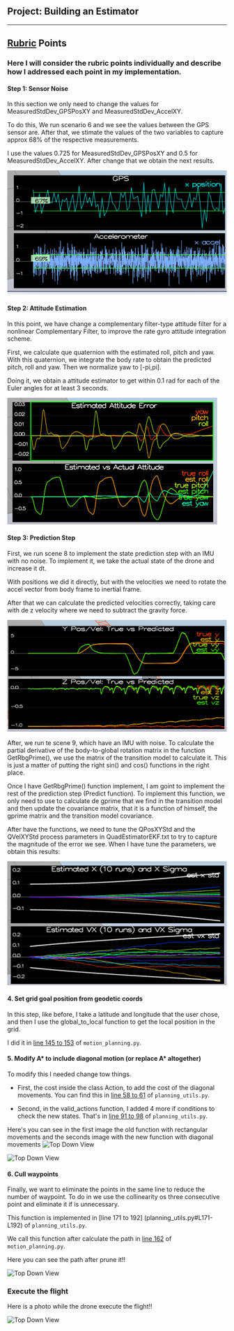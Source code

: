## Project: Building an Estimator

---



## [Rubric](https://review.udacity.com/#!/rubrics/1807/view) Points

### Here I will consider the rubric points individually and describe how I addressed each point in my implementation.  





#### Step 1: Sensor Noise

In this section we only need to change the values for MeasuredStdDev_GPSPosXY and MeasuredStdDev_AccelXY.

To do this, We run scenario 6 and we see the values between the GPS sensor are. After that, we stimate the values of the two variables to capture approx 68% of the respective measurements. 

I use the values 0.725 for MeasuredStdDev_GPSPosXY and 0.5 for MeasuredStdDev_AccelXY. After change that we obtain the next results.

![Quad Image](./images/step1.png)


#### Step 2: Attitude Estimation

In this point, we have change a complementary filter-type attitude filter for a nonlinear Complementary Filter, to improve the rate gyro attitude integration scheme. 

First, we calculate que quaternion with the estimated roll, pitch and yaw. With this quaternion, we integrate the body rate to obtain the predicted pitch, roll and yaw. Then we normalize yaw to [-pi,pi].

Doing it, we obtain a attitude estimator to get within 0.1 rad for each of the Euler angles for at least 3 seconds.

![Quad Image](./images/step2.png)


#### Step 3: Prediction Step

First, we run scene 8 to implement the state prediction step with an IMU with no noise. To implement it, we take the actual state of the drone and increase it dt.

With positions we did it directly, but with the velocities we need to rotate the accel vector from body frame to inertial frame.

After that we can calculate the predicted velocities correctly, taking care with de z velocity where we need to subtract the gravity force.

![Quad Image](./images/step3_a.png)

After, we run te scene 9, which have an IMU with noise. To  calculate the partial derivative of the body-to-global rotation matrix in the function GetRbgPrime(), we use the matrix of the transition model to calculate it. This is just a matter of putting the right sin() and cos() functions in the right place.

Once I have GetRbgPrime() function implement, I am goint to implement the rest of the prediction step (Predict function). To implement this function, we only need to use to calculate de gprime that we find in the transition model and then update the covariance matrix, that it is a function of himself, the gprime matrix and the transition model covariance.

After have the functions, we need to tune the QPosXYStd and the QVelXYStd process parameters in QuadEstimatorEKF.txt to try to capture the magnitude of the error we see. When I have tune the parameters, we obtain this results: 

![Quad Image](./images/step3_b.png)



#### 4. Set grid goal position from geodetic coords

In this step, like before, I take a latitude and longitude that the user chose, and then I use the global_to_local function to get the local position in the grid.

I did it in [line 145 to 153](motion_planning.py#L145-153) of `motion_planning.py`.

#### 5. Modify A* to include diagonal motion (or replace A* altogether)

To modify this I needed change tow things.

* First, the cost inside the class Action, to add the cost of the diagonal movements. You can find this in [line 58 to 61](planning_utils.py#L58-L61) of `planning_utils.py`.

* Second, in the valid_actions function, I added 4 more if conditions to check the new states. That's in [line 91 to 98](planning_utils.py#L91-L98) of `planning_utils.py`.

Here's you can see in the first image the old function with rectangular movements and the seconds image with the new function with diagonal movements 
![Top Down View](./images/rect_path.png)

![Top Down View](./images/diag_path.png)

#### 6. Cull waypoints 

Finally, we want to eliminate the points in the same line to reduce the number of waypoint. To do in we use the collinearity os three consecutive point and eliminate it if is unnecessary. 

This function is implemented in [line 171 to 192] (planning_utils.py#L171-L192) of `planning_utils.py`.

We call this function after calculate the path in [line 162](motion_planning.py#L162) of `motion_planning.py`.

Here you can see the path after prune it!!

![Top Down View](./images/prune_path.png)


### Execute the flight

Here is a photo while the drone execute the flight!!

![Top Down View](./images/flight.png)

